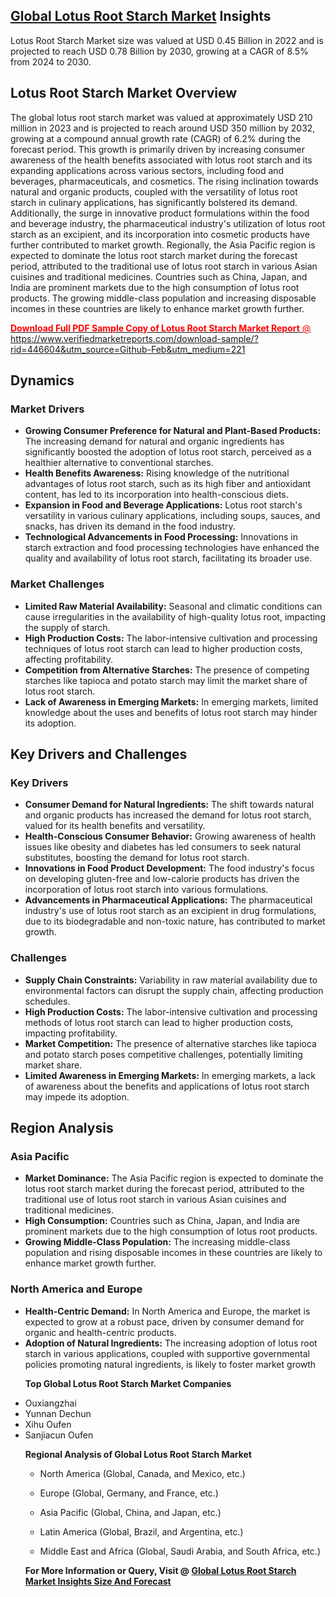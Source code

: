 <h2><a href="https://www.verifiedmarketreports.com/download-sample/?rid=446604&amp;utm_source=Github&amp;utm_medium=221" target="_blank">Global Lotus Root Starch Market</a> Insights</h2><p>Lotus Root Starch Market size was valued at USD 0.45 Billion in 2022 and is projected to reach USD 0.78 Billion by 2030, growing at a CAGR of 8.5% from 2024 to 2030.</p><p> <h2>Lotus Root Starch Market Overview</h2> <p>The global lotus root starch market was valued at approximately USD 210 million in 2023 and is projected to reach around USD 350 million by 2032, growing at a compound annual growth rate (CAGR) of 6.2% during the forecast period. This growth is primarily driven by increasing consumer awareness of the health benefits associated with lotus root starch and its expanding applications across various sectors, including food and beverages, pharmaceuticals, and cosmetics. The rising inclination towards natural and organic products, coupled with the versatility of lotus root starch in culinary applications, has significantly bolstered its demand. Additionally, the surge in innovative product formulations within the food and beverage industry, the pharmaceutical industry's utilization of lotus root starch as an excipient, and its incorporation into cosmetic products have further contributed to market growth. Regionally, the Asia Pacific region is expected to dominate the lotus root starch market during the forecast period, attributed to the traditional use of lotus root starch in various Asian cuisines and traditional medicines. Countries such as China, Japan, and India are prominent markets due to the high consumption of lotus root products. The growing middle-class population and increasing disposable incomes in these countries are likely to enhance market growth further. </p> <p><a href="#"><p><span class=""><span style="color: #ff0000;"><strong>Download Full PDF Sample Copy of Lotus Root Starch Market Report</strong> @ </span><a href="https://www.verifiedmarketreports.com/download-sample/?rid=446604&amp;utm_source=Github-Feb&amp;utm_medium=221" target="_blank">https://www.verifiedmarketreports.com/download-sample/?rid=446604&amp;utm_source=Github-Feb&amp;utm_medium=221</a></span></p></a></p> <h2>Dynamics</h2> <h3>Market Drivers</h3> <ul> <li><strong>Growing Consumer Preference for Natural and Plant-Based Products:</strong> The increasing demand for natural and organic ingredients has significantly boosted the adoption of lotus root starch, perceived as a healthier alternative to conventional starches. </li> <li><strong>Health Benefits Awareness:</strong> Rising knowledge of the nutritional advantages of lotus root starch, such as its high fiber and antioxidant content, has led to its incorporation into health-conscious diets. </li> <li><strong>Expansion in Food and Beverage Applications:</strong> Lotus root starch's versatility in various culinary applications, including soups, sauces, and snacks, has driven its demand in the food industry. </li> <li><strong>Technological Advancements in Food Processing:</strong> Innovations in starch extraction and food processing technologies have enhanced the quality and availability of lotus root starch, facilitating its broader use. </li> </ul> <h3>Market Challenges</h3> <ul> <li><strong>Limited Raw Material Availability:</strong> Seasonal and climatic conditions can cause irregularities in the availability of high-quality lotus root, impacting the supply of starch. </li> <li><strong>High Production Costs:</strong> The labor-intensive cultivation and processing techniques of lotus root starch can lead to higher production costs, affecting profitability. </li> <li><strong>Competition from Alternative Starches:</strong> The presence of competing starches like tapioca and potato starch may limit the market share of lotus root starch. </li> <li><strong>Lack of Awareness in Emerging Markets:</strong> In emerging markets, limited knowledge about the uses and benefits of lotus root starch may hinder its adoption. </li> </ul> <h2>Key Drivers and Challenges</h2> <h3>Key Drivers</h3> <ul> <li><strong>Consumer Demand for Natural Ingredients:</strong> The shift towards natural and organic products has increased the demand for lotus root starch, valued for its health benefits and versatility. </li> <li><strong>Health-Conscious Consumer Behavior:</strong> Growing awareness of health issues like obesity and diabetes has led consumers to seek natural substitutes, boosting the demand for lotus root starch. </li> <li><strong>Innovations in Food Product Development:</strong> The food industry's focus on developing gluten-free and low-calorie products has driven the incorporation of lotus root starch into various formulations. </li> <li><strong>Advancements in Pharmaceutical Applications:</strong> The pharmaceutical industry's use of lotus root starch as an excipient in drug formulations, due to its biodegradable and non-toxic nature, has contributed to market growth. </li> </ul> <h3>Challenges</h3> <ul> <li><strong>Supply Chain Constraints:</strong> Variability in raw material availability due to environmental factors can disrupt the supply chain, affecting production schedules. </li> <li><strong>High Production Costs:</strong> The labor-intensive cultivation and processing methods of lotus root starch can lead to higher production costs, impacting profitability. </li> <li><strong>Market Competition:</strong> The presence of alternative starches like tapioca and potato starch poses competitive challenges, potentially limiting market share. </li> <li><strong>Limited Awareness in Emerging Markets:</strong> In emerging markets, a lack of awareness about the benefits and applications of lotus root starch may impede its adoption. </li> </ul> <h2>Region Analysis</h2> <h3>Asia Pacific</h3> <ul> <li><strong>Market Dominance:</strong> The Asia Pacific region is expected to dominate the lotus root starch market during the forecast period, attributed to the traditional use of lotus root starch in various Asian cuisines and traditional medicines. </li> <li><strong>High Consumption:</strong> Countries such as China, Japan, and India are prominent markets due to the high consumption of lotus root products. </li> <li><strong>Growing Middle-Class Population:</strong> The increasing middle-class population and rising disposable incomes in these countries are likely to enhance market growth further. </li> </ul> <h3>North America and Europe</h3> <ul> <li><strong>Health-Centric Demand:</strong> In North America and Europe, the market is expected to grow at a robust pace, driven by consumer demand for organic and health-centric products. </li> <li><strong>Adoption of Natural Ingredients:</strong> The increasing adoption of lotus root starch in various applications, coupled with supportive governmental policies promoting natural ingredients, is likely to foster market growth</p><p><strong>Top Global Lotus Root Starch Market Companies</strong></p><div data-test-id=""><p><li>Ouxiangzhai</li><li> Yunnan Dechun</li><li> Xihu Oufen</li><li> Sanjiacun Oufen</li></p><div><strong>Regional Analysis of&nbsp;Global Lotus Root Starch Market</strong></div><ul><li dir="ltr"><p dir="ltr">North America&nbsp;(Global, Canada, and Mexico, etc.)</p></li><li dir="ltr"><p dir="ltr">Europe (Global, Germany, and France, etc.)</p></li><li dir="ltr"><p dir="ltr">Asia Pacific&nbsp;(Global, China, and Japan, etc.)</p></li><li dir="ltr"><p dir="ltr">Latin America&nbsp;(Global, Brazil, and Argentina, etc.)</p></li><li dir="ltr">Middle East and Africa&nbsp;(Global, Saudi Arabia, and South Africa, etc.)</li></ul><p><strong>For More Information or Query, Visit @&nbsp;</strong><strong><a href="https://www.verifiedmarketreports.com/product/lotus-root-starch-market/?utm_source=Github&amp;utm_medium=221" target="_blank">Global Lotus Root Starch Market Insights Size And Forecast</a></strong></p></div>
